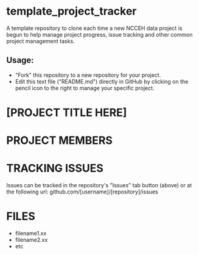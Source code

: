 # template_project_tracker
A template repository to clone each time a new NCCEH data project is begun to help manage project progress, issue tracking and other common project management tasks. 
## Usage: 
* "Fork" this repository to a new repository for your project. 
* Edit this text file ("README.md") directly in GitHub by clicking on the pencil icon to the right to manage your specific project.  
 
# [PROJECT TITLE HERE]

# PROJECT MEMBERS

# TRACKING ISSUES
Issues can be tracked in the repository's "Issues" tab button (above) or at the following url: github.com/[username]/[repository]/issues

# FILES
* filename1.xx
* filename2.xx
* etc
